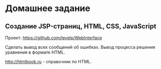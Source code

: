 Домашнее задание
================

Создание JSP-страниц, HTML, CSS, JavaScript
-------------------------------------------
Проект: https://github.com/levelp/WebInterface

Сделать вывод всех сообщений об ошибках.
Вывод процесса решения уравнения в формате
HTML.

http://htmlbook.ru - справочник по HTML.
